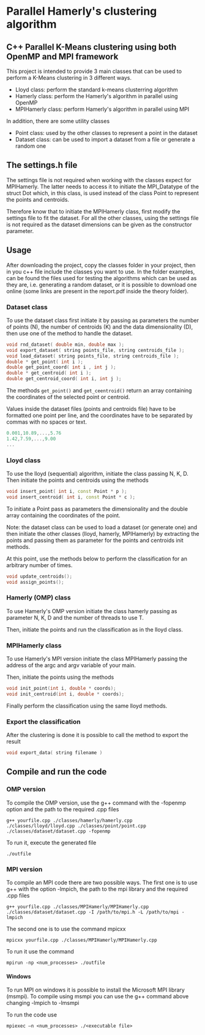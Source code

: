 
# Parallel Hamerly's clustering algorithm
## C++ Parallel K-Means clustering using both OpenMP and MPI framework

This project is intended to provide 3 main classes that can be used to perform a K-Means clustering in 3 different ways.

- Lloyd class: perform the standard k-means clusterring algorithm
- Hamerly class: perform the Hamerly's algorithm in parallel using OpenMP
- MPIHamerly class: perform Hamerly's algorithm in parallel using MPI

In addition, there are some utility classes

- Point class: used by the other classes to represent a point in the dataset
- Dataset class: can be used to import a dataset from a file or generate a random one


## The settings.h file

The settings file is not required when working with the classes expect for MPIHamerly. The latter needs to access it to initiate the MPI_Datatype of the struct Dot which, in this class, is used instead of the class Point to represent the points and centroids. 

Therefore know that to initiate the MPIHamerly class, first modify the settings file to fit the dataset. For all the other classes, using the settings file is not required as the dataset dimensions can be given as the constructor parameter.

## Usage
After downloading the project, copy the classes folder in your project, then in you c++ file include the classes you want to use. In the folder examples, can be found the files used for testing the algorithms which can be used as they are, i.e. generating a random dataset, or it is possible to download one online (some links are present in the report.pdf inside the theory folder).

### Dataset class
To use the dataset class first initiate it by passing as parameters the number of points (N), the number of centroids (K) and the data dimensionality (D), then use one of the method to handle the dataset.

```cpp
void rnd_dataset( double min, double max );
void export_dataset( string points_file, string centroids_file );
void load_dataset( string points_file, string centroids_file );
double * get_point( int i );
double get_point_coord( int i , int j );
double * get_centroid( int i );
double get_centroid_coord( int i, int j );
```

The methods `get_point()` and `get_ceentroid()` return an array containing the coordinates of the selected point or centroid.

Values inside the dataset files (points and centroids file) have to be formatted one point per line, and the coordinates have to be separated by commas with no spaces or text.

```cpp
0.001,10.89,...,5.76
1.42,7.59,...,9.00
...
```


### Lloyd class
To use the lloyd (sequential) algorithm, initiate the class passing N, K, D. Then initiate the points and centroids using the methods 

```cpp
void insert_point( int i, const Point * p );
void insert_centroid( int i, const Point * c );
```

To initiate a Point pass as parameters the dimensionality and the double array containing the coordinates of the point.

Note: the dataset class can be used to load a dataset (or generate one) and then initiate the other classes (lloyd, hamerly, MPIHamerly) by extracting the points and passing them as parameter for the points and centroids init methods.

At this point, use the methods below to perform the classification for an arbitrary number of times.

```cpp
void update_centroids();
void assign_points();
```

### Hamerly (OMP) class
To use Hamerly's OMP version initiate the class hamerly passing as parameter N, K, D and the number of threads to use T.

Then, initiate the points and run the classification as in the lloyd class.

### MPIHamerly class
To use Hamerly's MPI version initiate the class MPIHamerly passing the address of the argc and argv variable of your main. 

Then, initiate the points using the methods 
```cpp
void init_point(int i, double * coords);
void init_centroid(int i, double * coords);
```

Finally perform the classification using the same lloyd methods.

### Export the classification
After the clustering is done it is possible to call the method to export the result
```cpp
void export_data( string filename )
```

## Compile and run the code
### OMP version
To compile the OMP version, use the g++ command with the -fopenmp option and the path to the required .cpp files
```console
g++ yourfile.cpp ./classes/hamerly/hamerly.cpp ./classes/lloyd/lloyd.cpp ./classes/point/point.cpp ./classes/dataset/dataset.cpp -fopenmp
```
To run it, execute the generated file
```console
./outfile
```
### MPI version
To compile an MPI code there are two possible ways. The first one is to use g++ with the option -lmpich, the path to the mpi library and the required .cpp files

```console
g++ yourfile.cpp ./classes/MPIHamerly/MPIHamerly.cpp ./classes/dataset/dataset.cpp -I /path/to/mpi.h -L /path/to/mpi -lmpich 
```

The second one is to use the command mpicxx 

```console
mpicxx yourfile.cpp ./classes/MPIHamerly/MPIHamerly.cpp
```

To run it use the command 
```
mpirun -np <num_processes> ./outfile
```

#### Windows 
To run MPI on windows it is possible to install the Microsoft MPI library (msmpi). To compile using msmpi you can use the g++ command above changing -lmpich to -lmsmpi

To run the code use
```
mpiexec –n <num_processes> ./<executable file>
```

